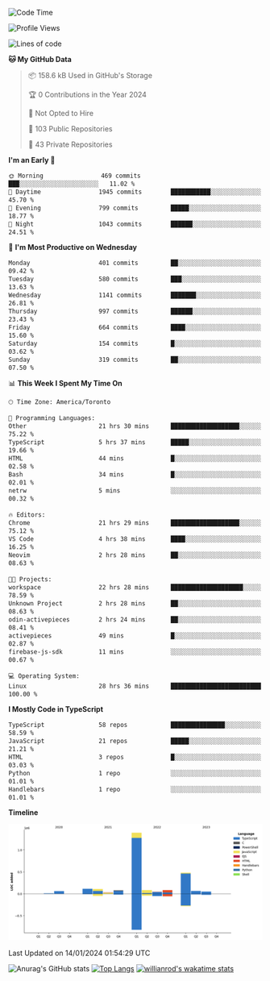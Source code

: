 <!--START_SECTION:waka-->
![Code Time](http://img.shields.io/badge/Code%20Time-1%2C060%20hrs-blue)

![Profile Views](http://img.shields.io/badge/Profile%20Views-6-blue)

![Lines of code](https://img.shields.io/badge/From%20Hello%20World%20I%27ve%20Written-2.6%20million%20lines%20of%20code-blue)

**🐱 My GitHub Data** 

> 📦 158.6 kB Used in GitHub's Storage 
 > 
> 🏆 0 Contributions in the Year 2024
 > 
> 🚫 Not Opted to Hire
 > 
> 📜 103 Public Repositories 
 > 
> 🔑 43 Private Repositories 
 > 
**I'm an Early 🐤** 

```text
🌞 Morning                469 commits         ███░░░░░░░░░░░░░░░░░░░░░░   11.02 % 
🌆 Daytime                1945 commits        ███████████░░░░░░░░░░░░░░   45.70 % 
🌃 Evening                799 commits         █████░░░░░░░░░░░░░░░░░░░░   18.77 % 
🌙 Night                  1043 commits        ██████░░░░░░░░░░░░░░░░░░░   24.51 % 
```
📅 **I'm Most Productive on Wednesday** 

```text
Monday                   401 commits         ██░░░░░░░░░░░░░░░░░░░░░░░   09.42 % 
Tuesday                  580 commits         ███░░░░░░░░░░░░░░░░░░░░░░   13.63 % 
Wednesday                1141 commits        ███████░░░░░░░░░░░░░░░░░░   26.81 % 
Thursday                 997 commits         ██████░░░░░░░░░░░░░░░░░░░   23.43 % 
Friday                   664 commits         ████░░░░░░░░░░░░░░░░░░░░░   15.60 % 
Saturday                 154 commits         █░░░░░░░░░░░░░░░░░░░░░░░░   03.62 % 
Sunday                   319 commits         ██░░░░░░░░░░░░░░░░░░░░░░░   07.50 % 
```


📊 **This Week I Spent My Time On** 

```text
🕑︎ Time Zone: America/Toronto

💬 Programming Languages: 
Other                    21 hrs 30 mins      ███████████████████░░░░░░   75.22 % 
TypeScript               5 hrs 37 mins       █████░░░░░░░░░░░░░░░░░░░░   19.66 % 
HTML                     44 mins             █░░░░░░░░░░░░░░░░░░░░░░░░   02.58 % 
Bash                     34 mins             █░░░░░░░░░░░░░░░░░░░░░░░░   02.01 % 
netrw                    5 mins              ░░░░░░░░░░░░░░░░░░░░░░░░░   00.32 % 

🔥 Editors: 
Chrome                   21 hrs 29 mins      ███████████████████░░░░░░   75.12 % 
VS Code                  4 hrs 38 mins       ████░░░░░░░░░░░░░░░░░░░░░   16.25 % 
Neovim                   2 hrs 28 mins       ██░░░░░░░░░░░░░░░░░░░░░░░   08.63 % 

🐱‍💻 Projects: 
workspace                22 hrs 28 mins      ████████████████████░░░░░   78.59 % 
Unknown Project          2 hrs 28 mins       ██░░░░░░░░░░░░░░░░░░░░░░░   08.63 % 
odin-activepieces        2 hrs 24 mins       ██░░░░░░░░░░░░░░░░░░░░░░░   08.41 % 
activepieces             49 mins             █░░░░░░░░░░░░░░░░░░░░░░░░   02.87 % 
firebase-js-sdk          11 mins             ░░░░░░░░░░░░░░░░░░░░░░░░░   00.67 % 

💻 Operating System: 
Linux                    28 hrs 36 mins      █████████████████████████   100.00 % 
```

**I Mostly Code in TypeScript** 

```text
TypeScript               58 repos            ███████████████░░░░░░░░░░   58.59 % 
JavaScript               21 repos            █████░░░░░░░░░░░░░░░░░░░░   21.21 % 
HTML                     3 repos             █░░░░░░░░░░░░░░░░░░░░░░░░   03.03 % 
Python                   1 repo              ░░░░░░░░░░░░░░░░░░░░░░░░░   01.01 % 
Handlebars               1 repo              ░░░░░░░░░░░░░░░░░░░░░░░░░   01.01 % 
```



**Timeline**

![Lines of Code chart](https://raw.githubusercontent.com/wise-introvert/wise-introvert/master/assets/bar_graph.png)


 Last Updated on 14/01/2024 01:54:29 UTC
<!--END_SECTION:waka-->

![Anurag's GitHub stats](https://github-readme-stats.vercel.app/api?username=wise-introvert&count_private=true&show_icons=true)
[![Top Langs](https://github-readme-stats.vercel.app/api/top-langs/?username=wise-introvert&langs_count=10)](https://github.com/anuraghazra/github-readme-stats)
[![willianrod's wakatime stats](https://github-readme-stats.vercel.app/api/wakatime?username=wiseintrovert)](https://github.com/anuraghazra/github-readme-stats)

